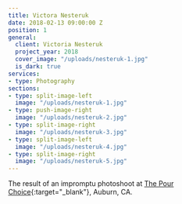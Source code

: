 ```yaml
---
title: Victora Nesteruk
date: 2018-02-13 09:00:00 Z
position: 1
general:
  client: Victoria Nesteruk
  project_year: 2018
  cover_image: "/uploads/nesteruk-1.jpg"
  is_dark: true
services:
- type: Photography
sections:
- type: split-image-left
  image: "/uploads/nesteruk-1.jpg"
- type: push-image-right
  image: "/uploads/nesteruk-2.jpg"
- type: split-image-right
  image: "/uploads/nesteruk-3.jpg"
- type: split-image-left
  image: "/uploads/nesteruk-4.jpg"
- type: split-image-right
  image: "/uploads/nesteruk-5.jpg"
---
```


The result of an impromptu photoshoot at [The Pour Choice](http://thepourchoice.com){:target="_blank"}, Auburn, CA.